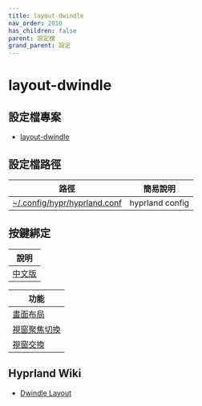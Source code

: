 ```yaml
---
title: layout-dwindle
nav_order: 2010
has_children: false
parent: 設定檔
grand_parent: 設定
---
```



# layout-dwindle


## 設定檔專案

* [layout-dwindle](https://github.com/samwhelp/note-about-hyprland/blob/gh-pages/_demo/config/hyprland-config/layout-dwindle)


## 設定檔路徑

| 路徑 | 簡易說明 |
| --- | --- |
| [~/.config/hypr/hyprland.conf](https://github.com/samwhelp/note-about-hyprland/blob/gh-pages/_demo/config/hyprland-config/layout-dwindle/hyprland.conf) | hyprland config |


## 按鍵綁定

| 說明 |
| --- |
| [中文版](https://samwhelp.github.io/note-about-hyprland/read/config/keybind.html) |


| 功能 |
| --- |
| [畫面布局](https://samwhelp.github.io/note-about-hyprland/read/config/keybind/layout/dwindle/layout-control.html) |
| [視窗聚焦切換](https://samwhelp.github.io/note-about-hyprland/read/config/keybind/layout/dwindle/window-focus.html) |
| [視窗交換](https://samwhelp.github.io/note-about-hyprland/read/config/keybind/layout/dwindle/window-swap.html) |


##  Hyprland Wiki

* [Dwindle Layout](https://wiki.hyprland.org/Configuring/Dwindle-Layout/)
